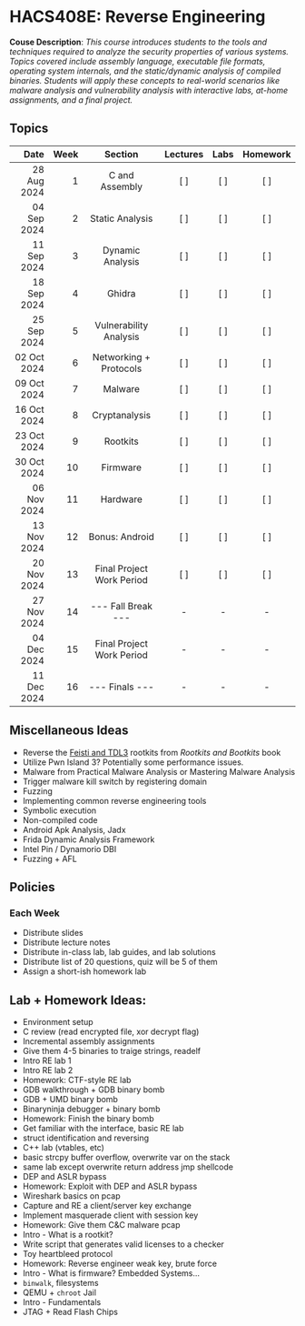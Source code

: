 # HACS408E: Reverse Engineering

**Couse Description**: _This course introduces students to the tools and
techniques required to analyze the security properties of various systems.
Topics covered include assembly language, executable file formats, operating
system internals, and the static/dynamic analysis of compiled binaries. Students
will apply these concepts to real-world scenarios like malware analysis and
vulnerability analysis with interactive labs, at-home assignments, and a final
project._

## Topics

|        Date | Week |          Section          | Lectures | Labs | Homework |
| ----------: | ---: | :-----------------------: | :------: | :--: | :------: |
| 28 Aug 2024 |    1 |      C and Assembly       |   [ ]    | [ ]  |   [ ]    |
| 04 Sep 2024 |    2 |      Static Analysis      |   [ ]    | [ ]  |   [ ]    |
| 11 Sep 2024 |    3 |     Dynamic Analysis      |   [ ]    | [ ]  |   [ ]    |
| 18 Sep 2024 |    4 |          Ghidra           |   [ ]    | [ ]  |   [ ]    |
| 25 Sep 2024 |    5 |  Vulnerability Analysis   |   [ ]    | [ ]  |   [ ]    |
| 02 Oct 2024 |    6 |  Networking + Protocols   |   [ ]    | [ ]  |   [ ]    |
| 09 Oct 2024 |    7 |          Malware          |   [ ]    | [ ]  |   [ ]    |
| 16 Oct 2024 |    8 |       Cryptanalysis       |   [ ]    | [ ]  |   [ ]    |
| 23 Oct 2024 |    9 |         Rootkits          |   [ ]    | [ ]  |   [ ]    |
| 30 Oct 2024 |   10 |         Firmware          |   [ ]    | [ ]  |   [ ]    |
| 06 Nov 2024 |   11 |         Hardware          |   [ ]    | [ ]  |   [ ]    |
| 13 Nov 2024 |   12 |      Bonus: Android       |   [ ]    | [ ]  |   [ ]    |
| 20 Nov 2024 |   13 | Final Project Work Period |   [ ]    | [ ]  |   [ ]    |
| 27 Nov 2024 |   14 |    --- Fall Break ---     |    -     |  -   |    -     |
| 04 Dec 2024 |   15 | Final Project Work Period |    -     |  -   |    -     |
| 11 Dec 2024 |   16 |      --- Finals ---       |    -     |  -   |    -     |

## Miscellaneous Ideas

- Reverse the [Feisti and TDL3](https://github.com/bootkitsbook/rootkits)
  rootkits from _Rootkits and Bootkits_ book
- Utilize Pwn Island 3? Potentially some performance issues.
- Malware from Practical Malware Analysis or Mastering Malware Analysis
- Trigger malware kill switch by registering domain
- Fuzzing
- Implementing common reverse engineering tools
- Symbolic execution
- Non-compiled code
- Android Apk Analysis, Jadx
- Frida Dynamic Analysis Framework
- Intel Pin / Dynamorio DBI
- Fuzzing + AFL

## Policies

### Each Week

- Distribute slides
- Distribute lecture notes
- Distribute in-class lab, lab guides, and lab solutions
- Distribute list of 20 questions, quiz will be 5 of them
- Assign a short-ish homework lab

## Lab + Homework Ideas:

- Environment setup
- C review (read encrypted file, xor decrypt flag)
- Incremental assembly assignments
- Give them 4-5 binaries to traige strings, readelf
- Intro RE lab 1
- Intro RE lab 2
- Homework: CTF-style RE lab
- GDB walkthrough + GDB binary bomb
- GDB + UMD binary bomb
- Binaryninja debugger + binary bomb
- Homework: Finish the binary bomb
- Get familiar with the interface, basic RE lab
- struct identification and reversing
- C++ lab (vtables, etc)
- basic strcpy buffer overflow, overwrite var on the stack
- same lab except overwrite return address jmp shellcode
- DEP and ASLR bypass
- Homework: Exploit with DEP and ASLR bypass
- Wireshark basics on pcap
- Capture and RE a client/server key exchange
- Implement masquerade client with session key
- Homework: Give them C&C malware pcap
- Intro - What is a rootkit?
- Write script that generates valid licenses to a checker
- Toy heartbleed protocol
- Homework: Reverse engineer weak key, brute force
- Intro - What is firmware? Embedded Systems...
- `binwalk`, filesystems
- QEMU + `chroot` Jail
- Intro - Fundamentals
- JTAG + Read Flash Chips
